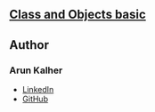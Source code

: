 
## [Class and Objects basic](https://github.com/arunkalher/Java/tree/main/class%20and%20objects)




## Author
### Arun Kalher
- [LinkedIn](https://in.linkedin.com/in/arun-kalher-64117522a)
- [GitHub](https://www.github.com/arunkalher)

